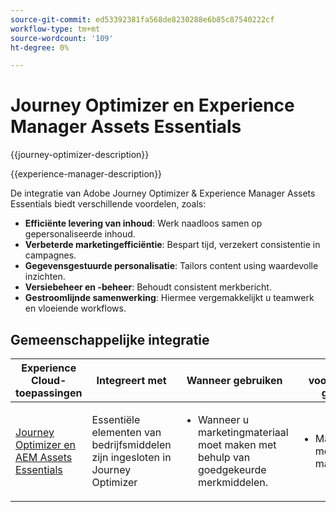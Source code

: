 ```yaml
---
source-git-commit: ed53392381fa568de8230288e6b85c87540222cf
workflow-type: tm+mt
source-wordcount: '109'
ht-degree: 0%

---
```



# Journey Optimizer en Experience Manager Assets Essentials

{{journey-optimizer-description}}

{{experience-manager-description}}

De integratie van Adobe Journey Optimizer &amp; Experience Manager Assets Essentials biedt verschillende voordelen, zoals:

+ **Efficiënte levering van inhoud**: Werk naadloos samen op gepersonaliseerde inhoud.
+ **Verbeterde marketingefficiëntie**: Bespart tijd, verzekert consistentie in campagnes.
+ **Gegevensgestuurde personalisatie**: Tailors content using waardevolle inzichten.
+ **Versiebeheer en -beheer**: Behoudt consistent merkbericht.
+ **Gestroomlijnde samenwerking**: Hiermee vergemakkelijkt u teamwerk en vloeiende workflows.

## Gemeenschappelijke integratie

<table>
    <thead>
        <tr>
            <th>Experience Cloud-toepassingen</th>
            <th>Integreert met</th>
            <th>Wanneer gebruiken</th>
            <th>Vaak voorkomende gevallen</th>
        </tr>
    </thead>
    <tbody>
        <tr>
            <td><a href="https://experienceleague.adobe.com/docs/journey-optimizer-learn/tutorials/email-channel/create-content-with-the-email-designer.html?lang=en" target="_blank" rel="noreferrer">Journey Optimizer en AEM Assets Essentials</a></td>
            <td>Essentiële elementen van bedrijfsmiddelen zijn ingesloten in Journey Optimizer</td>
            <td>
                <ul>
                    <li>Wanneer u marketingmateriaal moet maken met behulp van goedgekeurde merkmiddelen.</li>
                </ul>
            </td>
            <td>
                <ul><li>Maak inhoud met de e-mailontwerper.</li></ul>
            </td>
        </tr>        
    </tbody>          
</table>
